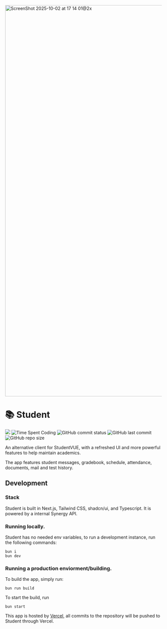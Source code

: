 <img width="2096" height="1260" alt="ScreenShot 2025-10-02 at 17 14 01@2x" src="https://github.com/user-attachments/assets/1406286e-8741-4bcb-85fb-d1fd519e79c6" />

# 📚 Student

![](https://api.checklyhq.com/v1/badges/checks/15980c57-d0b5-4c51-9b62-24a3e916c70b?style=flat&theme=default) ![Time Spent Coding](https://hackatime-badge.hackclub.com/U0616280E6P/student) ![GitHub commit status](https://img.shields.io/github/checks-status/aramshiva/student/main) ![GitHub last commit](https://img.shields.io/github/last-commit/aramshiva/student) ![GitHub repo size](https://img.shields.io/github/repo-size/aramshiva/student)

An alternative client for StudentVUE, with a refreshed UI and more powerful features to help maintain academics.

The app features student messages, gradebook, schedule, attendance, documents, mail and test history.

## Development

### Stack

Student is built in Next.js, Tailwind CSS, shadcn/ui, and Typescript. It is powered by a internal Synergy API.

### Running locally.

Student has no needed env variables, to run a development instance, run the following commands:

```
bun i
bun dev
```

### Running a production enviorment/building.

To build the app, simply run:

```
bun run build
```

To start the build, run

```
bun start
```

This app is hosted by [Vercel](https://vercel.com), all commits to the repository will be pushed to Student through Vercel.
